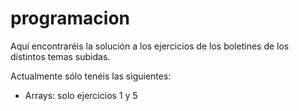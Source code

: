 # programacion

Aquí encontraréis la solución a los ejercicios de los boletines de los distintos temas subidas.

Actualmente sólo tenéis las siguientes:
* Arrays: solo ejercicios 1 y 5
